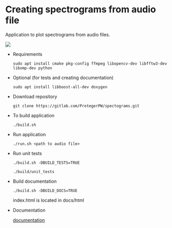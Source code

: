 # Creating spectrograms from audio file

Application to plot spectrograms from audio files.

![](https://gitlab.com/ProtegerPW/spectograms/docs/Spectrogram0.png)

* Requirements

    `sudo apt install cmake pkg-config ffmpeg libopencv-dev libfftw3-dev libomp-dev python`

* Optional (for tests and creating documentation)

    `sudo apt install libboost-all-dev doxygen`

* Download repository

    `git clone https://gitlab.com/ProtegerPW/spectograms.git`

* To build application

    `./build.sh`
  
* Run application
  
    `./run.sh <path to audio file>`

* Run unit tests

    `./build.sh -DBUILD_TESTS=TRUE`

    `./build/unit_tests`

* Build documentation

    `./build.sh -DBUILD_DOCS=TRUE`

    index.html is located in docs/html

* Documentation

    [documentation](https://protegerpw.gitlab.io/spectograms/index.html)


